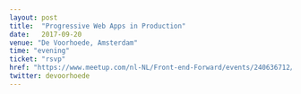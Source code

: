```yaml
---
layout: post
title:  "Progressive Web Apps in Production"
date:   2017-09-20
venue: "De Voorhoede, Amsterdam"
time: "evening"
ticket: "rsvp"
href: "https://www.meetup.com/nl-NL/Front-end-Forward/events/240636712/?eventId=240636712"
twitter: devoorhoede
---
```

<!-- fill in the URL of your event host page if you haven't enough information for a detail page, so the event link won't point on the detail page at all -->
